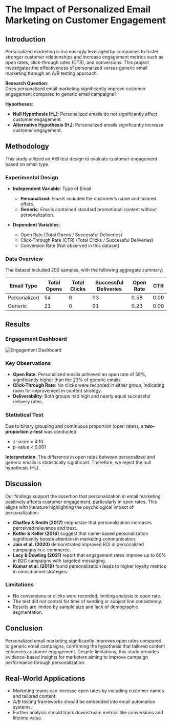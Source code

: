 
# The Impact of Personalized Email Marketing on Customer Engagement

## Introduction

Personalized marketing is increasingly leveraged by companies to foster stronger customer relationships and increase engagement metrics such as open rates, click-through rates (CTR), and conversions. This project investigates the effectiveness of personalized versus generic email marketing through an A/B testing approach. 

**Research Question**:  
Does personalized email marketing significantly improve customer engagement compared to generic email campaigns?

**Hypotheses**:  
- **Null Hypothesis (H₀)**: Personalized emails do not significantly affect customer engagement.  
- **Alternative Hypothesis (H₁)**: Personalized emails significantly increase customer engagement.

## Methodology

This study utilized an A/B test design to evaluate customer engagement based on email type.

### Experimental Design

- **Independent Variable**: Type of Email  
  - **Personalized**: Emails included the customer’s name and tailored offers.  
  - **Generic**: Emails contained standard promotional content without personalization.

- **Dependent Variables**:  
  - Open Rate (Total Opens / Successful Deliveries)  
  - Click-Through Rate (CTR) (Total Clicks / Successful Deliveries)  
  - Conversion Rate (Not observed in this dataset)

### Data Overview

The dataset included 200 samples, with the following aggregate summary:

| Email Type   | Total Opens | Total Clicks | Successful Deliveries | Open Rate | CTR  |
|--------------|-------------|--------------|------------------------|-----------|------|
| Personalized | 54          | 0            | 93                     | 0.58      | 0.00 |
| Generic      | 21          | 0            | 91                     | 0.23      | 0.00 |

## Results

### Engagement Dashboard

![Engagement Dashboard](./email_engagement_dashboard.jpeg)

### Key Observations

- **Open Rate**: Personalized emails achieved an open rate of 58%, significantly higher than the 23% of generic emails.
- **Click-Through Rate**: No clicks were recorded in either group, indicating room for improvement in content strategy.
- **Deliverability**: Both groups had high and nearly equal successful delivery rates.

### Statistical Test

Due to binary grouping and continuous proportion (open rates), a **two-proportion z-test** was conducted.

- z-score ≈ 4.10
- p-value < 0.001

**Interpretation**: The difference in open rates between personalized and generic emails is statistically significant. Therefore, we reject the null hypothesis (H₀).

## Discussion

Our findings support the assertion that personalization in email marketing positively affects customer engagement, particularly in open rates. This aligns with literature highlighting the psychological impact of personalization:

- **Chaffey & Smith (2017)** emphasize that personalization increases perceived relevance and trust.
- **Kotler & Keller (2016)** suggest that name-based personalization significantly boosts attention in marketing communication.
- **Jain et al. (2020)** demonstrated improved ROI in personalized campaigns in e-commerce.
- **Lacy & Dowling (2021)** report that engagement rates improve up to 60% in B2C campaigns with targeted messaging.
- **Kumar et al. (2019)** found personalization leads to higher loyalty metrics in omnichannel strategies.

### Limitations

- No conversions or clicks were recorded, limiting analysis to open rate.
- The test did not control for time of sending or subject line consistency.
- Results are limited by sample size and lack of demographic segmentation.

## Conclusion

Personalized email marketing significantly improves open rates compared to generic email campaigns, confirming the hypothesis that tailored content enhances customer engagement. Despite limitations, this study provides evidence-based insights for marketers aiming to improve campaign performance through personalization.

## Real-World Applications

- Marketing teams can increase open rates by including customer names and tailored content.
- A/B testing frameworks should be embedded into email automation systems.
- Further analysis should track downstream metrics like conversions and lifetime value.
